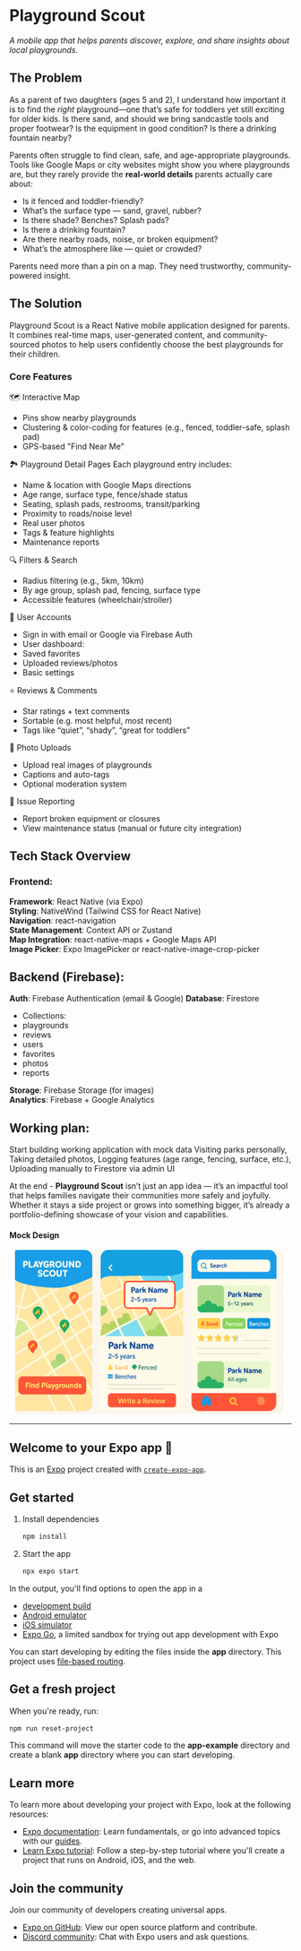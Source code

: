 # Playground Scout
*A mobile app that helps parents discover, explore, and share insights about local playgrounds.*

## The Problem
As a parent of two daughters (ages 5 and 2), I understand how important it is to find the *right* playground—one that’s safe for toddlers yet still exciting for older kids. Is there sand, and should we bring sandcastle tools and proper footwear? Is the equipment in good condition? Is there a drinking fountain nearby?

Parents often struggle to find clean, safe, and age-appropriate playgrounds. Tools like Google Maps or city websites might show you where playgrounds are, but they rarely provide the **real-world details** parents actually care about:

- Is it fenced and toddler-friendly?
- What’s the surface type — sand, gravel, rubber?
- Is there shade? Benches? Splash pads?
- Is there a drinking fountain?
- Are there nearby roads, noise, or broken equipment?
- What’s the atmosphere like — quiet or crowded?

Parents need more than a pin on a map. They need trustworthy, community-powered insight.

## The Solution
Playground Scout is a React Native mobile application designed for parents. It combines real-time maps, user-generated content, and community-sourced photos to help users confidently choose the best playgrounds for their children.

### Core Features
🗺️ Interactive Map
- Pins show nearby playgrounds
- Clustering & color-coding for features (e.g., fenced, toddler-safe, splash pad)
- GPS-based "Find Near Me"

🏞️ Playground Detail Pages
Each playground entry includes:
- Name & location with Google Maps directions
- Age range, surface type, fence/shade status
- Seating, splash pads, restrooms, transit/parking
- Proximity to roads/noise level
- Real user photos
- Tags & feature highlights
- Maintenance reports

🔍 Filters & Search
- Radius filtering (e.g., 5km, 10km)
- By age group, splash pad, fencing, surface type
- Accessible features (wheelchair/stroller)

👤 User Accounts
- Sign in with email or Google via Firebase Auth
- User dashboard:
 - Saved favorites
 - Uploaded reviews/photos
 - Basic settings

⭐ Reviews & Comments
- Star ratings + text comments
- Sortable (e.g. most helpful, most recent)
- Tags like “quiet”, “shady”, “great for toddlers”

📸 Photo Uploads
- Upload real images of playgrounds
- Captions and auto-tags
- Optional moderation system

🚧 Issue Reporting
- Report broken equipment or closures
- View maintenance status (manual or future city integration)

## Tech Stack Overview
 ### Frontend:
**Framework**: React Native (via Expo) <br>
**Styling**: NativeWind (Tailwind CSS for React Native)<br>
**Navigation**: react-navigation<br>
**State Management**: Context API or Zustand<br>
**Map Integration**: react-native-maps + Google Maps API<br>
**Image Picker**: Expo ImagePicker or react-native-image-crop-picker

## Backend (Firebase):
**Auth**: Firebase Authentication (email & Google)
**Database**: Firestore
  - Collections:
   - playgrounds
   - reviews
   - users
   - favorites
   - photos
   - reports<br>

**Storage**: Firebase Storage (for images)<br>
**Analytics**: Firebase + Google Analytics

## Working plan:
Start building working application with mock data
Visiting parks personally, Taking detailed photos, Logging features (age range, fencing, surface, etc.), Uploading manually to Firestore via admin UI


At the end - **Playground Scout** isn’t just an app idea — it’s an impactful tool that helps families navigate their communities more safely and joyfully. Whether it stays a side project or grows into something bigger, it’s already a portfolio-defining showcase of your vision and capabilities.

#### Mock Design
![Mock Design](./assets/images/Playground_scout_mock.png)
___


## Welcome to your Expo app 👋

This is an [Expo](https://expo.dev) project created with [`create-expo-app`](https://www.npmjs.com/package/create-expo-app).

## Get started

1. Install dependencies

   ```bash
   npm install
   ```

2. Start the app

   ```bash
   npx expo start
   ```

In the output, you'll find options to open the app in a

- [development build](https://docs.expo.dev/develop/development-builds/introduction/)
- [Android emulator](https://docs.expo.dev/workflow/android-studio-emulator/)
- [iOS simulator](https://docs.expo.dev/workflow/ios-simulator/)
- [Expo Go](https://expo.dev/go), a limited sandbox for trying out app development with Expo

You can start developing by editing the files inside the **app** directory. This project uses [file-based routing](https://docs.expo.dev/router/introduction).

## Get a fresh project

When you're ready, run:

```bash
npm run reset-project
```

This command will move the starter code to the **app-example** directory and create a blank **app** directory where you can start developing.

## Learn more

To learn more about developing your project with Expo, look at the following resources:

- [Expo documentation](https://docs.expo.dev/): Learn fundamentals, or go into advanced topics with our [guides](https://docs.expo.dev/guides).
- [Learn Expo tutorial](https://docs.expo.dev/tutorial/introduction/): Follow a step-by-step tutorial where you'll create a project that runs on Android, iOS, and the web.

## Join the community

Join our community of developers creating universal apps.

- [Expo on GitHub](https://github.com/expo/expo): View our open source platform and contribute.
- [Discord community](https://chat.expo.dev): Chat with Expo users and ask questions.
